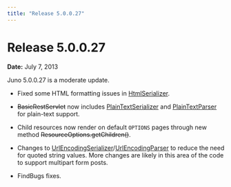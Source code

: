 ```yaml
---
title: "Release 5.0.0.27"
---
```


# Release 5.0.0.27

**Date:** July 7, 2013

Juno 5.0.0.27 is a moderate update.

- Fixed some HTML formatting issues in <a href="/site/apidocs/org/apache/juneau/html/HtmlSerializer.html" target="_blank">HtmlSerializer</a>.

-  ~~BasicRestServlet~~ now includes <a href="/site/apidocs/org/apache/juneau/plaintext/PlainTextSerializer.html" target="_blank">PlainTextSerializer</a> and <a href="/site/apidocs/org/apache/juneau/plaintext/PlainTextParser.html" target="_blank">PlainTextParser</a> for plain-text support.

- Child resources now render on default `OPTIONS` pages through new method ~~ResourceOptions.getChildren()~~.

- Changes to <a href="/site/apidocs/org/apache/juneau/urlencoding/UrlEncodingSerializer.html" target="_blank">UrlEncodingSerializer</a>/<a href="/site/apidocs/org/apache/juneau/urlencoding/UrlEncodingParser.html" target="_blank">UrlEncodingParser</a> to reduce the need for quoted string values.
  More changes are likely in this area of the code to support multipart form posts.

- FindBugs fixes.